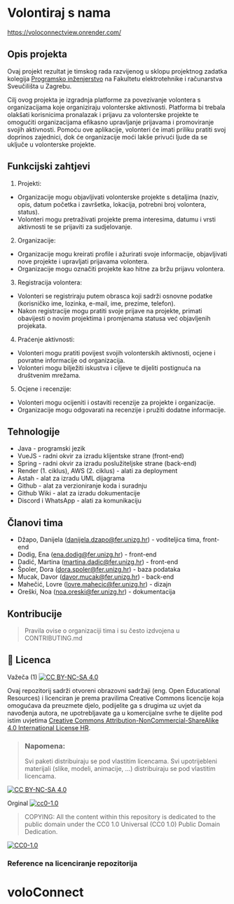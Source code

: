 # Volontiraj s nama

https://voloconnectview.onrender.com/

## Opis projekta

Ovaj projekt rezultat je timskog rada razvijenog u sklopu projektnog zadatka kolegija [Programsko inženjerstvo](https://www.fer.unizg.hr/predmet/proinz) na Fakultetu elektrotehnike i računarstva Sveučilišta u Zagrebu.

Cilj ovog projekta je izgradnja platforme za povezivanje volontera s organizacijama koje organiziraju volonterske aktivnosti. Platforma bi trebala olakšati korisnicima pronalazak i prijavu za volonterske projekte te omogućiti organizacijama efikasno upravljanje prijavama i promoviranje svojih aktivnosti. Pomoću ove aplikacije, volonteri će imati priliku pratiti svoj doprinos zajednici, dok će organizacije moći lakše privući ljude da se uključe u volonterske projekte.

## Funkcijski zahtjevi
1.	Projekti:
  * Organizacije mogu objavljivati volonterske projekte s detaljima (naziv, opis, datum početka i završetka, lokacija, potrebni broj volontera, status).
  * Volonteri mogu pretraživati projekte prema interesima, datumu i vrsti aktivnosti te se prijaviti za sudjelovanje.
2.	Organizacije:
  * Organizacije mogu kreirati profile i ažurirati svoje informacije, objavljivati nove projekte i upravljati prijavama volontera.
  * Organizacije mogu označiti projekte kao hitne za bržu prijavu volontera.
3.	Registracija volontera:
  *	Volonteri se registriraju putem obrasca koji sadrži osnovne podatke (korisničko ime, lozinka, e-mail, ime, prezime, telefon).
  *	Nakon registracije mogu pratiti svoje prijave na projekte, primati obavijesti o novim projektima i promjenama statusa već objavljenih projekata.
4.	Praćenje aktivnosti:
  *	Volonteri mogu pratiti povijest svojih volonterskih aktivnosti, ocjene i povratne informacije od organizacija.
  *	Volonteri mogu bilježiti iskustva i ciljeve te dijeliti postignuća na društvenim mrežama.
5.	Ocjene i recenzije:
  *	Volonteri mogu ocijeniti i ostaviti recenzije za projekte i organizacije.
  *	Organizacije mogu odgovarati na recenzije i pružiti dodatne informacije.



## Tehnologije

* Java - programski jezik
* VueJS - radni okvir za izradu klijentske strane (front-end)
* Spring - radni okvir za izradu poslužiteljske strane (back-end)
* Render (1. ciklus), AWS (2. ciklus) - alati za deployment
* Astah - alat za izradu UML dijagrama
* Github - alat za verzioniranje koda i suradnju
* Github Wiki - alat za izradu dokumentacije
* Discord i WhatsApp - alati za komunikaciju


## Članovi tima 

* Džapo, Danijela (danijela.dzapo@fer.unizg.hr) - voditeljica tima, front-end
* Dodig, Ena (ena.dodig@fer.unizg.hr) - front-end
* Dadić, Martina (martina.dadic@fer.unizg.hr) - front-end
* Špoler, Dora (dora.spoler@fer.unizg.hr) - baza podataka
* Mucak, Davor (davor.mucak@fer.unizg.hr) - back-end
* Mahečić, Lovre (lovre.mahecic@fer.unizg.hr) - dizajn
* Oreški, Noa (noa.oreski@fer.unizg.hr) - dokumentacija

## Kontribucije
>Pravila ovise o organizaciji tima i su često izdvojena u CONTRIBUTING.md


## 📝 Licenca
Važeča (1)
[![CC BY-NC-SA 4.0][cc-by-nc-sa-shield]][cc-by-nc-sa]

Ovaj repozitorij sadrži otvoreni obrazovni sadržaji (eng. Open Educational Resources)  i licenciran je prema pravilima Creative Commons licencije koja omogućava da preuzmete djelo, podijelite ga s drugima uz 
uvjet da navođenja autora, ne upotrebljavate ga u komercijalne svrhe te dijelite pod istim uvjetima [Creative Commons Attribution-NonCommercial-ShareAlike 4.0 International License HR][cc-by-nc-sa].
>
> ### Napomena:
>
> Svi paketi distribuiraju se pod vlastitim licencama.
> Svi upotrijebleni materijali  (slike, modeli, animacije, ...) distribuiraju se pod vlastitim licencama.

[![CC BY-NC-SA 4.0][cc-by-nc-sa-image]][cc-by-nc-sa]

[cc-by-nc-sa]: https://creativecommons.org/licenses/by-nc/4.0/deed.hr 
[cc-by-nc-sa-image]: https://licensebuttons.net/l/by-nc-sa/4.0/88x31.png
[cc-by-nc-sa-shield]: https://img.shields.io/badge/License-CC%20BY--NC--SA%204.0-lightgrey.svg

Orginal [![cc0-1.0][cc0-1.0-shield]][cc0-1.0]
>
>COPYING: All the content within this repository is dedicated to the public domain under the CC0 1.0 Universal (CC0 1.0) Public Domain Dedication.
>
[![CC0-1.0][cc0-1.0-image]][cc0-1.0]

[cc0-1.0]: https://creativecommons.org/licenses/by/1.0/deed.en
[cc0-1.0-image]: https://licensebuttons.net/l/by/1.0/88x31.png
[cc0-1.0-shield]: https://img.shields.io/badge/License-CC0--1.0-lightgrey.svg

### Reference na licenciranje repozitorija
# voloConnect
